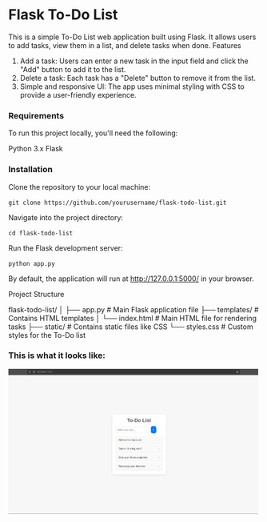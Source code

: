 # Flask To-Do List

This is a simple To-Do List web application built using Flask. It allows users to add tasks, view them in a list, and delete tasks when done.
Features

  1) Add a task: Users can enter a new task in the input field and click the "Add" button to add it to the list.
  2) Delete a task: Each task has a "Delete" button to remove it from the list.
  3) Simple and responsive UI: The app uses minimal styling with CSS to provide a user-friendly experience.

### Requirements

To run this project locally, you'll need the following:

  Python 3.x
  Flask

### Installation

Clone the repository to your local machine:
```
git clone https://github.com/yourusername/flask-todo-list.git
```

Navigate into the project directory:
```
cd flask-todo-list
```

Run the Flask development server:
```
python app.py
```
By default, the application will run at http://127.0.0.1:5000/ in your browser.

Project Structure

flask-todo-list/
│
├── app.py                # Main Flask application file
├── templates/            # Contains HTML templates
│   └── index.html        # Main HTML file for rendering tasks
├── static/               # Contains static files like CSS
    └── styles.css        # Custom styles for the To-Do list

### This is what it looks like:
<img src="Screenshot.png" alt="ToDo List" width="500"/>



